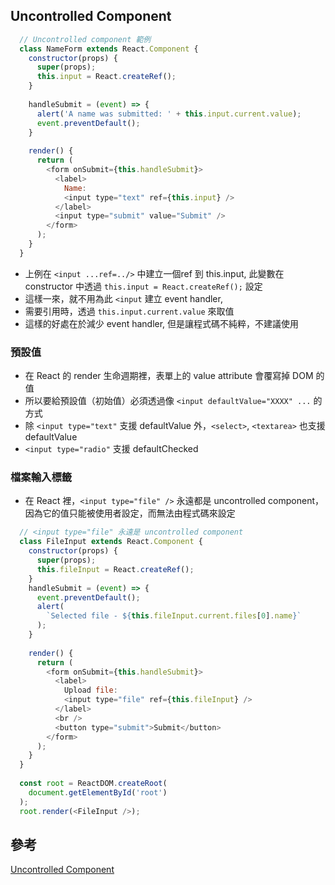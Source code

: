 ## Uncontrolled Component

```javascript
  // Uncontrolled component 範例
  class NameForm extends React.Component {
    constructor(props) {
      super(props);
      this.input = React.createRef();
    }
  
    handleSubmit = (event) => {
      alert('A name was submitted: ' + this.input.current.value);
      event.preventDefault();
    }
  
    render() {
      return (
        <form onSubmit={this.handleSubmit}>
          <label>
            Name:
            <input type="text" ref={this.input} />
          </label>
          <input type="submit" value="Submit" />
        </form>
      );
    }
  }
```
- 上例在 `<input ...ref=../>` 中建立一個ref 到 this.input, 
	此變數在 constructor 中透過 `this.input = React.createRef();` 設定
- 這樣一來，就不用為此 `<input` 建立 event handler, 
- 需要引用時，透過 `this.input.current.value` 來取值
- 這樣的好處在於減少 event handler, 但是讓程式碼不純粹，不建議使用

### 預設值

- 在 React 的 render 生命週期裡，表單上的 value attribute 會覆寫掉 DOM 的值
- 所以要給預設值（初始值）必須透過像 `<input defaultValue="XXXX" ...` 的方式
- 除 `<input type="text"` 支援 defaultValue 外，`<select>`, `<textarea>` 也支援 defaultValue
- `<input type="radio"` 支援 defaultChecked

### 檔案輸入標籤

- 在 React 裡，`<input type="file" />` 永遠都是 uncontrolled component，因為它的值只能被使用者設定，而無法由程式碼來設定
```javascript
  // <input type="file" 永遠是 uncontrolled component
  class FileInput extends React.Component {
    constructor(props) {
      super(props);
      this.fileInput = React.createRef();
    }
    handleSubmit = (event) => {
      event.preventDefault();
      alert(
        `Selected file - ${this.fileInput.current.files[0].name}`
      );
    }
  
    render() {
      return (
        <form onSubmit={this.handleSubmit}>
          <label>
            Upload file:
            <input type="file" ref={this.fileInput} />
          </label>
          <br />
          <button type="submit">Submit</button>
        </form>
      );
    }
  }
  
  const root = ReactDOM.createRoot(
    document.getElementById('root')
  );
  root.render(<FileInput />);
```


## 參考
[Uncontrolled Component][1]

[1]: https://zh-hant.reactjs.org/docs/uncontrolled-components.html
